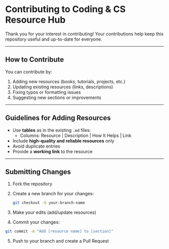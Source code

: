 # Contributing to Coding & CS Resource Hub

Thank you for your interest in contributing! Your contributions help keep this repository useful and up-to-date for everyone.

---

## How to Contribute

You can contribute by:

1. Adding new resources (books, tutorials, projects, etc.)  
2. Updating existing resources (links, descriptions)  
3. Fixing typos or formatting issues  
4. Suggesting new sections or improvements  

---

## Guidelines for Adding Resources

- Use **tables** as in the existing `.md` files:  
  - Columns: Resource | Description | How It Helps | Link  
- Include **high-quality and reliable resources** only  
- Avoid duplicate entries  
- Provide a **working link** to the resource  

---

## Submitting Changes

1. Fork the repository  
2. Create a new branch for your changes:  
   ```bash
   git checkout -b your-branch-name
3. Make your edits (add/update resources)

4. Commit your changes:

```bash
git commit -m "Add [resource name] to [section]"

```

5. Push to your branch and create a Pull Request
